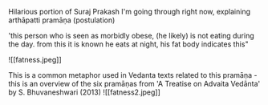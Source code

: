 Hilarious portion of Suraj Prakash I'm going through right now, explaining arthāpatti pramāṇa (postulation) 

'this person who is seen as morbidly obese, (he likely) is not eating during the day. from this it is known he eats at night, his fat body indicates this"

![[fatness.jpeg]]

This is a common metaphor used in Vedanta texts related to this pramāṇa - this is an overview of the six pramāṇas from 'A Treatise on Advaita Vedānta' by S. Bhuvaneshwari (2013)
![[fatness2.jpeg]]